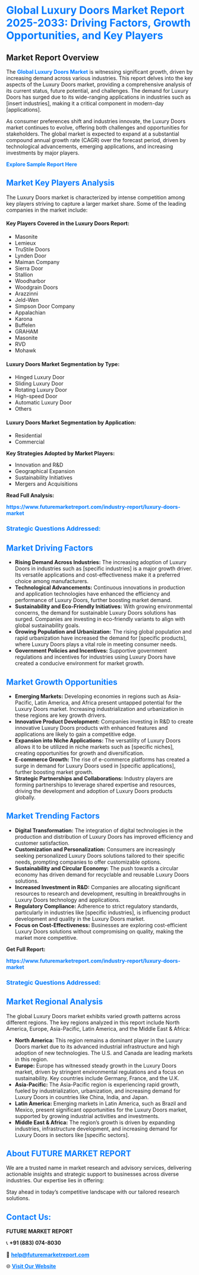 <h1 style="color: #007BFF;">Global Luxury Doors Market Report 2025-2033: Driving Factors, Growth Opportunities, and Key Players</h1>

<section id="overview">
<h2>Market Report Overview</h2>
<p>The <a href="https://www.futuremarketreport.com/industry-report/luxury-doors-market" style="color: #007BFF; text-decoration: none;"><strong>Global Luxury Doors Market</strong></a> is witnessing significant growth, driven by increasing demand across various industries. This report delves into the key aspects of the Luxury Doors market, providing a comprehensive analysis of its current status, future potential, and challenges. The demand for Luxury Doors has surged due to its wide-ranging applications in industries such as [insert industries], making it a critical component in modern-day [applications].</p>
<p>As consumer preferences shift and industries innovate, the Luxury Doors market continues to evolve, offering both challenges and opportunities for stakeholders. The global market is expected to expand at a substantial compound annual growth rate (CAGR) over the forecast period, driven by technological advancements, emerging applications, and increasing investments by major players.</p>
</section>

<section id="overview">
<p><a href="https://www.futuremarketreport.com/request-sample/reportId=82989" style="color: #007BFF; text-decoration: none;"><strong>Explore Sample Report Here</strong></a></p>
</section>

<section id="key-players">
<h2 style="color: #007BFF;">Market Key Players Analysis</h2>
<p>The Luxury Doors market is characterized by intense competition among key players striving to capture a larger market share. Some of the leading companies in the market include:</p>
<h4>Key Players Covered in the Luxury Doors Report:</h4>
<ul><li>Masonite</li><li>Lemieux</li><li>TruStile Doors</li><li>Lynden Door</li><li>Maiman Company</li><li>Sierra Door</li><li>Stallion</li><li>Woodharbor</li><li>Woodgrain Doors</li><li>Arazzinni</li><li>Jeld-Wen</li><li>Simpson Door Company</li><li>Appalachian</li><li>Karona</li><li>Buffelen</li><li>GRAHAM</li><li>Masonite</li><li>RVD</li><li>Mohawk</li></ul>
<h4>Luxury Doors Market Segmentation by Type:</h4>
<ul><li>Hinged Luxury Door</li><li>Sliding Luxury Door</li><li>Rotating Luxury Door</li><li>High-speed Door</li><li>Automatic Luxury Door</li><li>Others</li></ul>

<h4>Luxury Doors Market Segmentation by Application:</h4>
<ul><li>Residential</li><li>Commercial</li></ul>
<p><strong>Key Strategies Adopted by Market Players:</strong></p>
<ul>
<li>Innovation and R&D</li>
<li>Geographical Expansion</li>
<li>Sustainability Initiatives</li>
<li>Mergers and Acquisitions</li>
</ul>
</section>

<section>
<p><strong>Read Full Analysis: </strong></p><a href="https://www.futuremarketreport.com/industry-report/luxury-doors-market" style="color: #007BFF; text-decoration: none;"><strong>https://www.futuremarketreport.com/industry-report/luxury-doors-market</strong></a>
<h3 style="color: #007BFF;">Strategic Questions Addressed:</h3>
</section>

<section id="driving-factors">
<h2 style="color: #007BFF;">Market Driving Factors</h2>
<ul>
<li><strong>Rising Demand Across Industries:</strong> The increasing adoption of Luxury Doors in industries such as [specific industries] is a major growth driver. Its versatile applications and cost-effectiveness make it a preferred choice among manufacturers.</li>
<li><strong>Technological Advancements:</strong> Continuous innovations in production and application technologies have enhanced the efficiency and performance of Luxury Doors, further boosting market demand.</li>
<li><strong>Sustainability and Eco-Friendly Initiatives:</strong> With growing environmental concerns, the demand for sustainable Luxury Doors solutions has surged. Companies are investing in eco-friendly variants to align with global sustainability goals.</li>
<li><strong>Growing Population and Urbanization:</strong> The rising global population and rapid urbanization have increased the demand for [specific products], where Luxury Doors plays a vital role in meeting consumer needs.</li>
<li><strong>Government Policies and Incentives:</strong> Supportive government regulations and incentives for industries using Luxury Doors have created a conducive environment for market growth.</li>
</ul>
</section>

<section id="growth-opportunities">
<h2 style="color: #007BFF;">Market Growth Opportunities</h2>
<ul>
<li><strong>Emerging Markets:</strong> Developing economies in regions such as Asia-Pacific, Latin America, and Africa present untapped potential for the Luxury Doors market. Increasing industrialization and urbanization in these regions are key growth drivers.</li>
<li><strong>Innovative Product Development:</strong> Companies investing in R&D to create innovative Luxury Doors products with enhanced features and applications are likely to gain a competitive edge.</li>
<li><strong>Expansion into Niche Applications:</strong> The versatility of Luxury Doors allows it to be utilized in niche markets such as [specific niches], creating opportunities for growth and diversification.</li>
<li><strong>E-commerce Growth:</strong> The rise of e-commerce platforms has created a surge in demand for Luxury Doors used in [specific applications], further boosting market growth.</li>
<li><strong>Strategic Partnerships and Collaborations:</strong> Industry players are forming partnerships to leverage shared expertise and resources, driving the development and adoption of Luxury Doors products globally.</li>
</ul>
</section>

<section id="trending-factors">
<h2 style="color: #007BFF;">Market Trending Factors</h2>
<ul>
<li><strong>Digital Transformation:</strong> The integration of digital technologies in the production and distribution of Luxury Doors has improved efficiency and customer satisfaction.</li>
<li><strong>Customization and Personalization:</strong> Consumers are increasingly seeking personalized Luxury Doors solutions tailored to their specific needs, prompting companies to offer customizable options.</li>
<li><strong>Sustainability and Circular Economy:</strong> The push towards a circular economy has driven demand for recyclable and reusable Luxury Doors solutions.</li>
<li><strong>Increased Investment in R&D:</strong> Companies are allocating significant resources to research and development, resulting in breakthroughs in Luxury Doors technology and applications.</li>
<li><strong>Regulatory Compliance:</strong> Adherence to strict regulatory standards, particularly in industries like [specific industries], is influencing product development and quality in the Luxury Doors market.</li>
<li><strong>Focus on Cost-Effectiveness:</strong> Businesses are exploring cost-efficient Luxury Doors solutions without compromising on quality, making the market more competitive.</li>
</ul>
</section>

<section>
<p><strong>Get Full Report: </strong></p><a href="https://www.futuremarketreport.com/industry-report/luxury-doors-market" style="color: #007BFF; text-decoration: none;"><strong>https://www.futuremarketreport.com/industry-report/luxury-doors-market</strong></a>
<h3 style="color: #007BFF;">Strategic Questions Addressed:</h3>
</section>


<section id="regional-analysis">
<h2 style="color: #007BFF;">Market Regional Analysis</h2>
<p>The global Luxury Doors market exhibits varied growth patterns across different regions. The key regions analyzed in this report include North America, Europe, Asia-Pacific, Latin America, and the Middle East & Africa:</p>
<ul>
<li><strong>North America:</strong> This region remains a dominant player in the Luxury Doors market due to its advanced industrial infrastructure and high adoption of new technologies. The U.S. and Canada are leading markets in this region.</li>
<li><strong>Europe:</strong> Europe has witnessed steady growth in the Luxury Doors market, driven by stringent environmental regulations and a focus on sustainability. Key countries include Germany, France, and the U.K.</li>
<li><strong>Asia-Pacific:</strong> The Asia-Pacific region is experiencing rapid growth, fueled by industrialization, urbanization, and increasing demand for Luxury Doors in countries like China, India, and Japan.</li>
<li><strong>Latin America:</strong> Emerging markets in Latin America, such as Brazil and Mexico, present significant opportunities for the Luxury Doors market, supported by growing industrial activities and investments.</li>
<li><strong>Middle East & Africa:</strong> The region’s growth is driven by expanding industries, infrastructure development, and increasing demand for Luxury Doors in sectors like [specific sectors].</li>
</ul>
</section>

<footer>
<h2 style="color: #007BFF;">About FUTURE MARKET REPORT</h2>
<p>We are a trusted name in market research and advisory services, delivering actionable insights and strategic support to businesses across diverse industries. Our expertise lies in offering:</p>

<p>Stay ahead in today’s competitive landscape with our tailored research solutions.</p>

<h2 style="color: #007BFF;">Contact Us:</h2>
<p><strong>FUTURE MARKET REPORT</strong></p>
<p>📞 <strong>+91 (883) 074-8030</strong></p>
<p>📧 <strong><a href="mailto:help@futuremarketreport.com" style="color: #007BFF;">help@futuremarketreport.com</a></strong></p>
<p>🌐 <strong><a href="https://www.futuremarketreport.com/" style="color: #007BFF;">Visit Our Website</a></strong></p>
</footer>